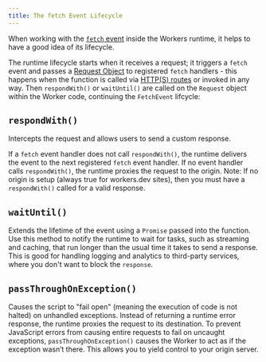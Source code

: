 ```yaml
---
title: The fetch Event Lifecycle
---
```


When working with the [`fetch` event](/reference/runtime/apis/fetch-event) inside the Workers runtime, it helps to have a good idea of its lifecycle.

The runtime lifecycle starts when it receives a request; it triggers a `fetch` event and passes a [Request Object](/reference/runtime/apis/fetch#Request) to registered `fetch` handlers - this happens when the function is called via [HTTP(S) routes](/reference/workers-concepts/routes) or invoked in any way. Then `respondWith()` or `waitUntil()` are called on the `Request` object within the Worker code, continuing the `FetchEvent` lifcycle:

## `respondWith()`

Intercepts the request and allows users to send a custom response. 

If a `fetch` event handler does not call `respondWith()`, the runtime delivers the event to the next registered `fetch` event handler. If no event handler calls `respondWith()`, the runtime proxies the request to the origin. Note: If no origin is setup (always true for workers.dev sites), then you must have a `respondWith()` called for a valid response.

## `waitUntil()`

 Extends the lifetime of the event using a `Promise` passed into the function. Use this method to notify the runtime to wait for tasks, such as streaming and caching, that run longer than the usual time it takes to send a response. This is good for handling logging and analytics to third-party services, where you don't want to block the `response`.

## `passThroughOnException()`

Causes the script to "fail open" (meaning the execution of code is not halted) on unhandled exceptions. Instead of returning a runtime error response, the runtime proxies the request to its destination. To prevent JavaScript errors from causing entire requests to fail on uncaught exceptions, `passThroughOnException()` causes the Worker to act as if the exception wasn’t there. This allows you to yield control to your origin server.
